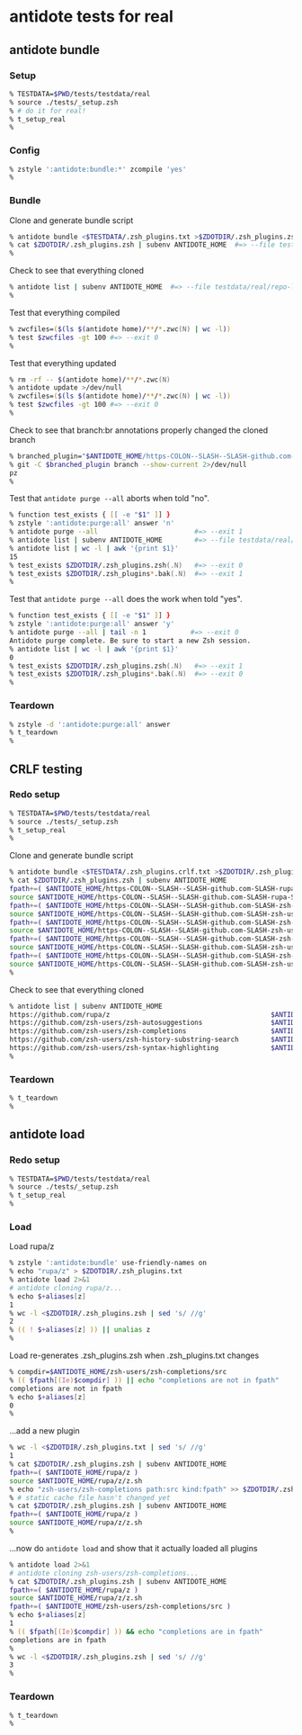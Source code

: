 # antidote tests for real

## antidote bundle

### Setup

```zsh
% TESTDATA=$PWD/tests/testdata/real
% source ./tests/_setup.zsh
% # do it for real!
% t_setup_real
%
```

### Config

```zsh
% zstyle ':antidote:bundle:*' zcompile 'yes'
%
```

### Bundle

Clone and generate bundle script

```zsh
% antidote bundle <$TESTDATA/.zsh_plugins.txt >$ZDOTDIR/.zsh_plugins.zsh 2>/dev/null
% cat $ZDOTDIR/.zsh_plugins.zsh | subenv ANTIDOTE_HOME  #=> --file testdata/real/.zsh_plugins.zsh
%
```

Check to see that everything cloned

```zsh
% antidote list | subenv ANTIDOTE_HOME  #=> --file testdata/real/repo-list.txt
%
```

Test that everything compiled

```zsh
% zwcfiles=($(ls $(antidote home)/**/*.zwc(N) | wc -l))
% test $zwcfiles -gt 100 #=> --exit 0
%
```

Test that everything updated

```zsh
% rm -rf -- $(antidote home)/**/*.zwc(N)
% antidote update >/dev/null
% zwcfiles=($(ls $(antidote home)/**/*.zwc(N) | wc -l))
% test $zwcfiles -gt 100 #=> --exit 0
%
```

Check to see that branch:br annotations properly changed the cloned branch

```zsh
% branched_plugin="$ANTIDOTE_HOME/https-COLON--SLASH--SLASH-github.com-SLASH-mattmc3-SLASH-antidote"
% git -C $branched_plugin branch --show-current 2>/dev/null
pz
%
```

Test that `antidote purge --all` aborts when told "no".

```zsh
% function test_exists { [[ -e "$1" ]] }
% zstyle ':antidote:purge:all' answer 'n'
% antidote purge --all                        #=> --exit 1
% antidote list | subenv ANTIDOTE_HOME        #=> --file testdata/real/repo-list.txt
% antidote list | wc -l | awk '{print $1}'
15
% test_exists $ZDOTDIR/.zsh_plugins.zsh(.N)   #=> --exit 0
% test_exists $ZDOTDIR/.zsh_plugins*.bak(.N)  #=> --exit 1
%
```

Test that `antidote purge --all` does the work when told "yes".

```zsh
% function test_exists { [[ -e "$1" ]] }
% zstyle ':antidote:purge:all' answer 'y'
% antidote purge --all | tail -n 1           #=> --exit 0
Antidote purge complete. Be sure to start a new Zsh session.
% antidote list | wc -l | awk '{print $1}'
0
% test_exists $ZDOTDIR/.zsh_plugins.zsh(.N)   #=> --exit 1
% test_exists $ZDOTDIR/.zsh_plugins*.bak(.N)  #=> --exit 0
%
```

### Teardown

```zsh
% zstyle -d ':antidote:purge:all' answer
% t_teardown
%
```

## CRLF testing

### Redo setup

```zsh
% TESTDATA=$PWD/tests/testdata/real
% source ./tests/_setup.zsh
% t_setup_real
%
```

Clone and generate bundle script

```zsh
% antidote bundle <$TESTDATA/.zsh_plugins.crlf.txt >$ZDOTDIR/.zsh_plugins.zsh 2>/dev/null
% cat $ZDOTDIR/.zsh_plugins.zsh | subenv ANTIDOTE_HOME
fpath+=( $ANTIDOTE_HOME/https-COLON--SLASH--SLASH-github.com-SLASH-rupa-SLASH-z )
source $ANTIDOTE_HOME/https-COLON--SLASH--SLASH-github.com-SLASH-rupa-SLASH-z/z.sh
fpath+=( $ANTIDOTE_HOME/https-COLON--SLASH--SLASH-github.com-SLASH-zsh-users-SLASH-zsh-syntax-highlighting )
source $ANTIDOTE_HOME/https-COLON--SLASH--SLASH-github.com-SLASH-zsh-users-SLASH-zsh-syntax-highlighting/zsh-syntax-highlighting.plugin.zsh
fpath+=( $ANTIDOTE_HOME/https-COLON--SLASH--SLASH-github.com-SLASH-zsh-users-SLASH-zsh-completions )
source $ANTIDOTE_HOME/https-COLON--SLASH--SLASH-github.com-SLASH-zsh-users-SLASH-zsh-completions/zsh-completions.plugin.zsh
fpath+=( $ANTIDOTE_HOME/https-COLON--SLASH--SLASH-github.com-SLASH-zsh-users-SLASH-zsh-autosuggestions )
source $ANTIDOTE_HOME/https-COLON--SLASH--SLASH-github.com-SLASH-zsh-users-SLASH-zsh-autosuggestions/zsh-autosuggestions.plugin.zsh
fpath+=( $ANTIDOTE_HOME/https-COLON--SLASH--SLASH-github.com-SLASH-zsh-users-SLASH-zsh-history-substring-search )
source $ANTIDOTE_HOME/https-COLON--SLASH--SLASH-github.com-SLASH-zsh-users-SLASH-zsh-history-substring-search/zsh-history-substring-search.plugin.zsh
%
```

Check to see that everything cloned

```zsh
% antidote list | subenv ANTIDOTE_HOME
https://github.com/rupa/z                                        $ANTIDOTE_HOME/https-COLON--SLASH--SLASH-github.com-SLASH-rupa-SLASH-z
https://github.com/zsh-users/zsh-autosuggestions                 $ANTIDOTE_HOME/https-COLON--SLASH--SLASH-github.com-SLASH-zsh-users-SLASH-zsh-autosuggestions
https://github.com/zsh-users/zsh-completions                     $ANTIDOTE_HOME/https-COLON--SLASH--SLASH-github.com-SLASH-zsh-users-SLASH-zsh-completions
https://github.com/zsh-users/zsh-history-substring-search        $ANTIDOTE_HOME/https-COLON--SLASH--SLASH-github.com-SLASH-zsh-users-SLASH-zsh-history-substring-search
https://github.com/zsh-users/zsh-syntax-highlighting             $ANTIDOTE_HOME/https-COLON--SLASH--SLASH-github.com-SLASH-zsh-users-SLASH-zsh-syntax-highlighting
%
```

### Teardown

```zsh
% t_teardown
%
```

## antidote load

### Redo setup

```zsh
% TESTDATA=$PWD/tests/testdata/real
% source ./tests/_setup.zsh
% t_setup_real
%
```

### Load

Load rupa/z

```zsh
% zstyle ':antidote:bundle' use-friendly-names on
% echo "rupa/z" > $ZDOTDIR/.zsh_plugins.txt
% antidote load 2>&1
# antidote cloning rupa/z...
% echo $+aliases[z]
1
% wc -l <$ZDOTDIR/.zsh_plugins.zsh | sed 's/ //g'
2
% (( ! $+aliases[z] )) || unalias z
%
```

Load re-generates .zsh_plugins.zsh when .zsh_plugins.txt changes

```zsh
% compdir=$ANTIDOTE_HOME/zsh-users/zsh-completions/src
% (( $fpath[(Ie)$compdir] )) || echo "completions are not in fpath"
completions are not in fpath
% echo $+aliases[z]
0
%
```

...add a new plugin

```zsh
% wc -l <$ZDOTDIR/.zsh_plugins.txt | sed 's/ //g'
1
% cat $ZDOTDIR/.zsh_plugins.zsh | subenv ANTIDOTE_HOME
fpath+=( $ANTIDOTE_HOME/rupa/z )
source $ANTIDOTE_HOME/rupa/z/z.sh
% echo "zsh-users/zsh-completions path:src kind:fpath" >> $ZDOTDIR/.zsh_plugins.txt
% # static cache file hasn't changed yet
% cat $ZDOTDIR/.zsh_plugins.zsh | subenv ANTIDOTE_HOME
fpath+=( $ANTIDOTE_HOME/rupa/z )
source $ANTIDOTE_HOME/rupa/z/z.sh
%
```

...now do `antidote load` and show that it actually loaded all plugins

```zsh
% antidote load 2>&1
# antidote cloning zsh-users/zsh-completions...
% cat $ZDOTDIR/.zsh_plugins.zsh | subenv ANTIDOTE_HOME
fpath+=( $ANTIDOTE_HOME/rupa/z )
source $ANTIDOTE_HOME/rupa/z/z.sh
fpath+=( $ANTIDOTE_HOME/zsh-users/zsh-completions/src )
% echo $+aliases[z]
1
% (( $fpath[(Ie)$compdir] )) && echo "completions are in fpath"
completions are in fpath
%
% wc -l <$ZDOTDIR/.zsh_plugins.zsh | sed 's/ //g'
3
%
```

### Teardown

```zsh
% t_teardown
%
```

